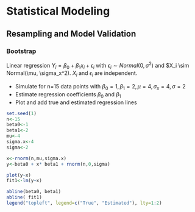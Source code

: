 # Statistical Modeling

## Resampling and Model Validation


### Bootstrap

Linear regression $Y_i = \beta_0 + \beta_1 x_i + \epsilon_i$ with $\epsilon_i \sim Normal(0,\sigma^2)$ and $X_i \sim Normal(\mu, \sigma_x^2). $X_i$ and $\epsilon_i$ are independent.

- Simulate for n=15 data points with $\beta_0=1, \beta_1=2, \mu=4, \sigma_x=4, \sigma=2$
- Estimate regression coefficients $\beta_0$ and $\beta_1$
- Plot and add true and estimated regression lines

```R
set.seed(1)
n<-15
beta0<-1
beta1<-2
mu<-4
sigma.x<-4
sigma<-2

x<-rnorm(n,mu,sigma.x)
y<-beta0 + x* beta1 + rnorm(n,0,sigma)

plot(y~x)
fit1<-lm(y~x)

abline(beta0, beta1)
abline( fit1)
legend("topleft", legend=c("True", "Estimated"), lty=1:2)


```
